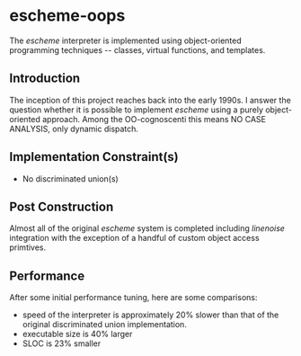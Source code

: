 escheme-oops
================

The _escheme_ interpreter is implemented using object-oriented programming techniques -- classes, virtual functions, and templates.

## Introduction

The inception of this project reaches back into the early 1990s. I answer the question whether it is possible to implement _escheme_
using a purely object-oriented approach. Among the OO-cognoscenti this means NO CASE ANALYSIS, only dynamic dispatch.

## Implementation Constraint(s)

* No discriminated union(s)

## Post Construction

Almost all of the original _escheme_ system is completed including _linenoise_ integration with the exception of a handful of custom object access primtives.

## Performance

After some initial performance tuning, here are some comparisons:

* speed of the interpreter is approximately 20% slower than that of the original discriminated union implementation.
* executable size is 40% larger
* SLOC is 23% smaller




